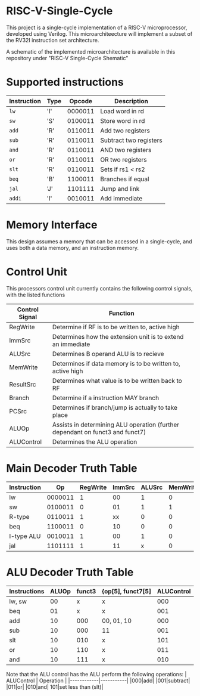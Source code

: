 # RISC-V-Single-Cycle

This project is a single-cycle implementation of a RISC-V microprocessor, developed using Verilog. This microarchiteecture will implement a subset of the RV32I instruction set architecture.

A schematic of the implemented microarchitecture is available in this repository under "RISC-V Single-Cycle Shematic"

# Supported instructions

| Instruction | Type | Opcode | Description |
|-------------|------|--------|-------------|
| `lw`        |'I'   | 0000011|Load word in rd|
| `sw`        |'S'   | 0100011|Store word in rd|
| `add`       |'R'   | 0110011|Add two registers|
| `sub`       |'R'   | 0110011|Subtract two registers|
| `and`       |'R'   | 0110011|AND two registers|
| `or`        |'R'   | 0110011|OR two registers|
| `slt`       |'R'   | 0110011|Sets if rs1 < rs2|
| `beq`       |'B'   | 1100011|Branches if equal|
| `jal`       |'J'   | 1101111|Jump and link|
| `addi`      |'I'   | 0010011|Add immediate|

# Memory Interface
This design assumes a memory that can be accessed in a single-cycle, and uses both a data memory, and an instruction memory.

# Control Unit
This processors control unit currently contains the following control signals, with the listed functions

| Control Signal | Function |
|----------------|----------|
|RegWrite|Determine if RF is to be written to, active high|
|ImmSrc|Determines how the extension unit is to extend an immediate|
|ALUSrc|Determines B operand ALU is to recieve|
|MemWrite|Determines if data memory is to be written to, active high|
|ResultSrc|Determines what value is to be written back to RF|
|Branch|Determine if a instruction MAY branch|
|PCSrc|Determines if branch/jump is actually to take place|
|ALUOp|Assists in determining ALU operation (further dependant on funct3 and funct7)|
|ALUControl|Determines the ALU operation|


# Main Decoder Truth Table

| Instruction | Op | RegWrite | ImmSrc | ALUSrc | MemWrite | ResultSrc | Branch | ALUOp | Jump |
|-------------|-------|--|--|--|--|--|--|--|--|
|lw|0000011|1|00|1|0|01|0|00|0|
|sw|0100011|0|01|1|1|xx|0|00|0|
|R-type|0110011|1|xx|0|0|00|0|10|0|
|beq|1100011|0|10|0|0|xx|1|01|0|
|I-type ALU|0010011|1|00|1|0|00|0|10|0|
|jal|1101111|1|11|x|0|10|0|xx|1|


# ALU Decoder Truth Table

| Instructions | ALUOp | funct3 | {op[5], funct7[5] | ALUControl |
|--------------|-------|--------|-------------------|------------|
|lw, sw        |   00  | x      | x                 | 000        |
|beq           |   01  | x      | x                 | 001        |
|add           |   10  | 000    | 00, 01, 10        | 000        |
|sub           |   10  | 000    | 11                | 001        |
|slt           |   10  | 010    | x                 | 101        |
|or            |   10  | 110    | x                 | 011        |
|and           |   10  | 111    | x                 | 010        |

Note that the ALU control has the ALU perform the following operations:
| ALUControl | Operation |
|------------|-----------|
|000|add|
|001|subtract|
|011|or|
|010|and|
101|set less than (slt)|


